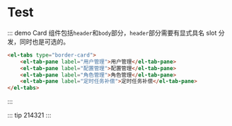 # Test

::: demo Card 组件包括`header`和`body`部分，`header`部分需要有显式具名 slot 分发，同时也是可选的。

```html
<el-tabs type="border-card">
    <el-tab-pane label="用户管理">用户管理</el-tab-pane>
    <el-tab-pane label="配置管理">配置管理</el-tab-pane>
    <el-tab-pane label="角色管理">角色管理</el-tab-pane>
    <el-tab-pane label="定时任务补偿">定时任务补偿</el-tab-pane>
</el-tabs>
```

:::

::: tip
214321
:::
